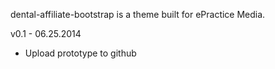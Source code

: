 dental-affiliate-bootstrap is a theme built for ePractice Media. 

v0.1 - 06.25.2014
- Upload prototype to github